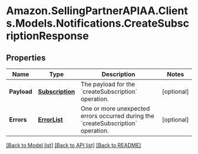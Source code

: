 # Amazon.SellingPartnerAPIAA.Clients.Models.Notifications.CreateSubscriptionResponse
## Properties

Name | Type | Description | Notes
------------ | ------------- | ------------- | -------------
**Payload** | [**Subscription**](Subscription.md) | The payload for the &#x60;createSubscription&#x60; operation. | [optional] 
**Errors** | [**ErrorList**](ErrorList.md) | One or more unexpected errors occurred during the &#x60;createSubscription&#x60; operation. | [optional] 

[[Back to Model list]](../README.md#documentation-for-models) [[Back to API list]](../README.md#documentation-for-api-endpoints) [[Back to README]](../README.md)

